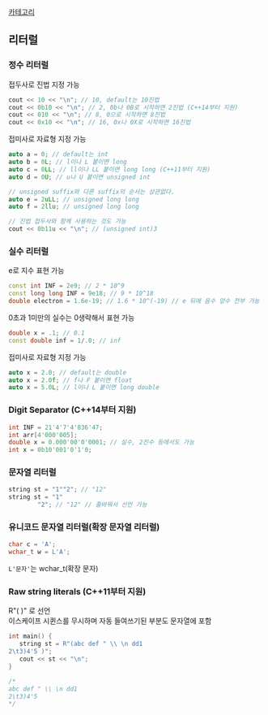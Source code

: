 [카테고리](/README.md)
## 리터럴
### 정수 리터럴
접두사로 진법 지정 가능
```cpp
cout << 10 << "\n"; // 10, default는 10진법
cout << 0b10 << "\n"; // 2, 0b나 0B로 시작하면 2진법 (C++14부터 지원)
cout << 010 << "\n"; // 8, 0으로 시작하면 8진법
cout << 0x10 << "\n"; // 16, 0x나 0X로 시작하면 16진법
```

접미사로 자료형 지정 가능
```cpp
auto a = 0; // default는 int
auto b = 0L; // l이나 L 붙이면 long
auto c = 0LL; // ll이나 LL 붙이면 long long (C++11부터 지원)
auto d = 0U; // u나 U 붙이면 unsigned int

// unsigned suffix와 다른 suffix의 순서는 상관없다.
auto e = 2uLL; // unsigned long long
auto f = 2llu; // unsigned long long

// 진법 접두사와 함께 사용하는 것도 가능
cout << 0b11u << "\n"; // (unsigned int)3
```

### 실수 리터럴
e로 지수 표현 가능
```cpp
const int INF = 2e9; // 2 * 10^9
const long long INF = 9e18; // 9 * 10^18
double electron = 1.6e-19; // 1.6 * 10^(-19) // e 뒤에 음수 양수 전부 가능
```

0초과 1미만의 실수는 0생략해서 표현 가능
```cpp
double x = .1; // 0.1
const double inf = 1/.0; // inf
```

접미사로 자료형 지정 가능
```cpp
auto x = 2.0; // default는 double
auto x = 2.0f; // f나 F 붙이면 float
auto x = 5.0L; // l이나 L 붙이면 long double
```

### Digit Separator (C++14부터 지원)
```cpp
int INF = 21'4'7'4'836'47;
int arr[4'000'005];
double x = 0.000'00'0'0001; // 실수, 2진수 등에서도 가능
int x = 0b10'001'0'1'0;
```

### 문자열 리터럴
```cpp
string st = "1""2"; // "12"
string st = "1"
	    "2"; // "12" // 줄바꿔서 선언 가능
```

### 유니코드 문자열 리터럴(확장 문자열 리터럴)
```cpp
char c = 'A';
wchar_t w = L'A';
```

`L'문자'`는 wchar_t(확장 문자)

### Raw string literals (C++11부터 지원)
R"(      )" 로 선언   
이스케이프 시퀸스를 무시하며 자동 들여쓰기된 부분도 문자열에 포함   
```cpp
int main() {
   string st = R"(abc def " \\ \n dd1
2\t3)4'5 )";
   cout << st << "\n";
}

/*
abc def " \\ \n dd1
2\t3)4'5
*/
```